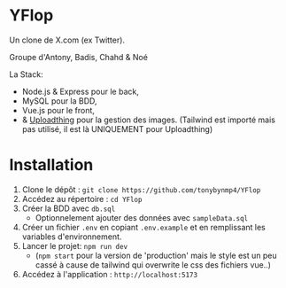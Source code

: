 # YFlop
Un clone de X.com (ex Twitter).

Groupe d'Antony, Badis, Chahd & Noé

La Stack:
- Node.js & Express pour le back,
- MySQL pour la BDD,
- Vue.js pour le front,
- & [Uploadthing](https://uploadthing.com) pour la gestion des images.
(Tailwind est importé mais pas utilisé, il est là UNIQUEMENT pour Uploadthing)

# Installation
1. Clone le dépôt : `git clone https://github.com/tonybynmp4/YFlop`
2. Accédez au répertoire : `cd YFlop`
3. Créer la BDD avec `db.sql`
	- Optionnelement ajouter des données avec `sampleData.sql`
4. Créer un fichier `.env` en copiant `.env.example` et en remplissant les variables d'environnement.
5. Lancer le projet: `npm run dev`
	- (`npm start` pour la version de 'production' mais le style est un peu cassé à cause de tailwind qui overwrite le css des fichiers vue..)
6. Accédez à l'application : `http://localhost:5173`